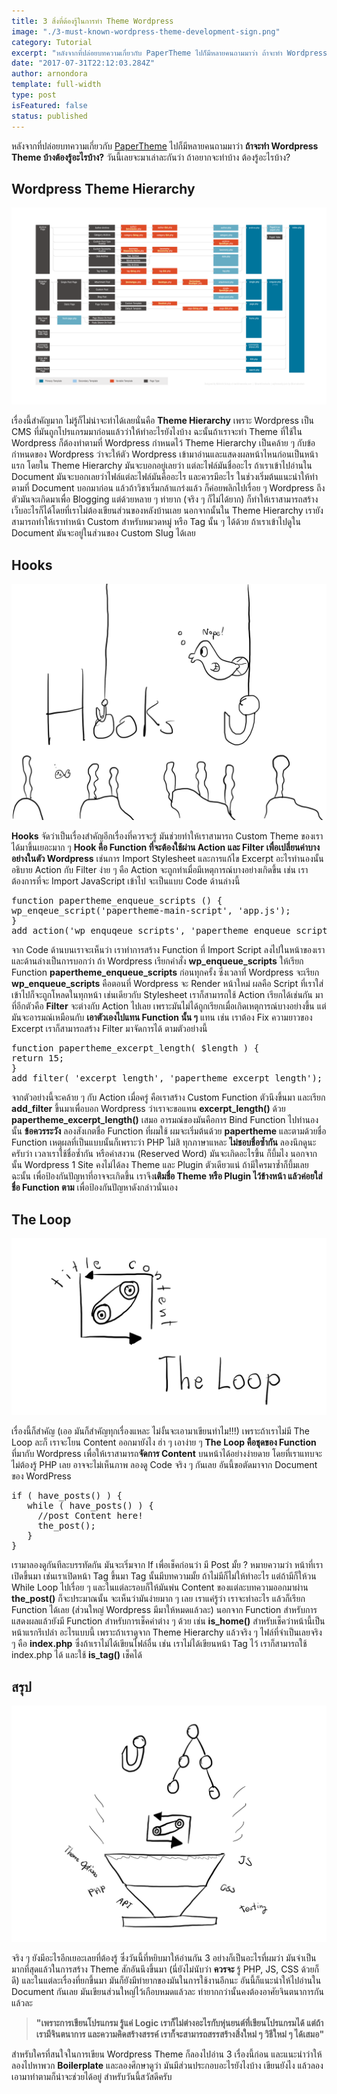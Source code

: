 ```yaml
---
title: 3 สิ่งที่ต้องรู้ในการทํา Theme Wordpress
image: "./3-must-known-wordpress-theme-development-sign.png"
category: Tutorial
excerpt: "หลังจากที่ปล่อยบทความเกี่ยวกับ PaperTheme ไปก็มีหลายคนถามมาว่า ถ้าจะทำ Wordpress Theme บ้างต้องรู้อะไรบ้าง? วันนี้เลยจะมาเล่าละกันว่า ถ้าอยากจะทำบ้าง ต้องรู้อะไรบ้าง?"
date: "2017-07-31T22:12:03.284Z"
author: arnondora
template: full-width
type: post
isFeatured: false
status: published
---
```


หลังจากที่ปล่อยบทความเกี่ยวกับ [PaperTheme](https://www.arnondora.in.th/papertheme-3-programming/) ไปก็มีหลายคนถามมาว่า **ถ้าจะทำ Wordpress Theme บ้างต้องรู้อะไรบ้าง?** วันนี้เลยจะมาเล่าละกันว่า ถ้าอยากจะทำบ้าง ต้องรู้อะไรบ้าง?

## Wordpress Theme Hierarchy

![](./wordpress-template-hierarchy.png)

เรื่องนี้สำคัญมาก ไม่รู้ก็ไม่น่าจะทำได้เลยนั่นคือ **Theme Hierarchy** เพราะ Wordpress เป็น CMS ที่มันถูกโปรแกรมมาก่อนแล้วว่าให้ทำอะไรยังไงบ้าง ฉะนั้นถ้าเราจะทำ Theme ที่ใช้ใน Wordpress ก็ต้องทำตามที่ Wordpress กำหนดไว้ Theme Hierarchy เป็นคล้าย ๆ กับข้อกำหนดของ Wordpress ว่าจะให้ตัว Wordpress เข้ามาอ่านและแสดงผลหน้าไหนก่อนเป็นหน้าแรก โดยใน Theme Hierarchy มันจะบอกอยู่เลยว่า แต่ละไฟล์มันชื่ออะไร ถ้าเราเข้าไปอ่านใน Document มันจะบอกเลยว่าไฟล์แต่ละไฟล์มันคืออะไร และควรมีอะไร ในช่วงเริ่มต้นแนะนำให้ทำตามที่ Document บอกมาก่อน แล้วถ้าวิชาเริ่มกล้าแกร่งแล้ว ก็ค่อยพลิกไปเรื่อย ๆ Wordpress ถึงตัวมันจะเกิดมาเพื่อ Blogging แต่ด้วยหลาย ๆ ท่ายาก (จริง ๆ ก็ไม่ได้ยาก) ก็ทำให้เราสามารถสร้างเว็บอะไรก็ได้โดยที่เราไม่ต้องเขียนส่วนของหลังบ้านเลย นอกจากนั้นใน Theme Hierarchy เรายังสามารถทำให้เราทำหน้า Custom สำหรับหมวดหมู่ หรือ Tag นั้น ๆ ได้ด้วย ถ้าเราเข้าไปดูใน Document มันจะอยู่ในส่วนของ Custom Slug ได้เลย

## Hooks

![Hooks](./3-must-known-wordpress-theme-development-essentialconceptwordpressthemedev-hooks.png)

**Hooks** จัดว่าเป็นเรื่องสำคัญอีกเรื่องที่ควรจะรู้ มันช่วยทำให้เราสามารถ Custom Theme ของเราได้มาขึ้นเยอะมาก ๆ **Hook คือ Function ที่จะต้องใช้ผ่าน Action และ Filter เพื่อเปลี่ยนค่าบางอย่างในตัว Wordpress** เช่นการ Import Stylesheet และการแก้ไข Excerpt อะไรทำนองนั้น อธิบาย Action กับ Filter ง่าย ๆ คือ Action จะถูกทำเมื่อมีเหตุการณ์บางอย่างเกิดขึ้น เช่น เราต้องการที่จะ Import JavaScript เข้าไป จะเป็นแบบ Code ด้านล่างนี้

<pre>function papertheme_enqueue_scripts () {
wp_enqeue_script('papertheme-main-script', 'app.js');
}
add_action('wp_enquqeue_scripts', 'papertheme_enqueue_scripts');
</pre>

จาก Code ด้านบนเราจะเห็นว่า เราทำการสร้าง Function ที่ Import Script ลงไปในหน้าของเรา และด้านล่างเป็นการบอกว่า ถ้า Wordpress เรียกคำสั่ง **wp_enqueue_scripts** ให้เรียก Function **papertheme_enqueue_scripts** ก่อนทุกครั้ง ซึ่งเวลาที่ Wordpress จะเรียก **wp_enqueue_scripts** คือตอนที่ Wordpress จะ Render หน้าใหม่ ผลคือ Script ที่เราใส่เข้าไปก็จะถูกโหลดในทุกหน้า เช่นเดียวกับ Stylesheet เราก็สามารถใช้ Action เรียกได้เช่นกัน มาที่อีกตัวคือ **Filter** จะต่างกับ Action ไปเลย เพราะมันไม่ได้ถูกเรียกเมื่อเกิดเหตุการณ์บางอย่างขึ้น แต่มันจะอารมณ์เหมือนกับ **เอาตัวเองไปแทน Function นั้น ๆ** แทน เช่น เราต้อง Fix ความยาวของ Excerpt เราก็สามารถสร้าง Filter มาจัดการได้ ตามตัวอย่างนี้

<pre>function papertheme_excerpt_length( $length ) {
return 15;
}
add_filter( 'excerpt_length', 'papertheme_excerpt_length');
</pre>

จากตัวอย่างนี้จะคล้าย ๆ กับ Action เมื่อครู่ คือเราสร้าง Custom Function ตัวนึงขึ้นมา และเรียก **add_filter** ขึ้นมาเพื่อบอก Wordpress ว่าเราจะขอแทน **excerpt_length()** ด้วย **papertheme_excerpt_length()** เสมอ อารมณ์ของมันคือการ Bind Function ไปทำนองนั้น **ข้อควรระวัง** ลองสังเกตชื่อ Function ที่ผมใช้ ผมจะเริ่มต้นด้วย **papertheme** และตามด้วยชื่อ Function เหตุผลที่เป็นแบบนั้นก็เพราะว่า PHP ไม่สิ ทุกภาษาแหละ **ไม่ชอบชื่อซ้ำกัน** ลองนึกดูนะครับว่า เวลาเราใช้ชื่อซ้ำกัน หรือคำสงวน (Reserved Word) มันจะเกิดอะไรขึ้น ก็บึ้มไง นอกจากนั้น Wordpress 1 Site คงไม่ได้ลง Theme และ Plugin ตัวเดียวแน่ ถ้ามีใครมาซ้ำก็บึ้มเลย ฉะนั้น เพื่อป้องกันปัญหาที่อาจจะเกิดขึ้น เราจึง**เติมชื่อ Theme หรือ Plugin ไว้ข้างหน้า แล้วค่อยใส่ชื่อ Function ตาม** เพื่อป้องกันปัญหาดังกล่าวนั่นเอง

## The Loop

![](./the-loop.png)

เรื่องนี้ก็สำคัญ (เออ มันก็สำคัญทุกเรื่องแหละ ไม่งั้นจะเอามาเขียนทำไม!!!) เพราะถ้าเราไม่มี The Loop ละก็ เราจะโยน Content ออกมายังไง ฮ่า ๆ เอาง่าย ๆ **The Loop คือชุดของ Function** ที่มากับ Wordpress เพื่อให้เราสามารถ**จัดการ Content** บนหน้าได้อย่างง่ายดาย โดยที่เราแทบจะไม่ต้องรู้ PHP เลย อาจจะไม่เห็นภาพ ลองดู Code จริง ๆ กันเลย อันนี้ขอตัดมาจาก Document ของ WordPress

<pre>if ( have_posts() ) {
   while ( have_posts() ) {
     //post Content here!
     the_post();
   }
}</pre>

เรามาลองดูกันทีละบรรทัดกัน มันจะเริ่มจาก If เพื่อเช็คก่อนว่า มี Post มั้ย ? หมายความว่า หน้าที่เราเปิดขึ้นมา เช่นเราเปิดหน้า Tag ขึ้นมา Tag นั้นมีบทความมั้ย ถ้าไม่มีก็ไม่ให้ทำอะไร แต่ถ้ามีก็ให้วน While Loop ไปเรื่อย ๆ และในแต่ละรอบก็ให้มันพ่น Content ของแต่ละบทความออกมาผ่าน **the_post()** ก็จะประมาณนั้น จะเห็นว่ามันง่ายมาก ๆ เลย เราแค่รู้ว่า เราจะทำอะไร แล้วก็เรียก Function ได้เลย (ส่วนใหญ่ Wordpress มีมาให้หมดแล้วละ) นอกจาก Function สำหรับการแสดงผลแล้วยังมี Function สำหรับการเช็คค่าต่าง ๆ ด้วย เช่น **is_home()** สำหรับเช็คว่าหน้านี้เป็นหน้าแรกรึเปล่า อะไรแบบนี้ เพราะถ้าเราดูจาก Theme Hierarchy แล้วจริง ๆ ไฟล์ที่จำเป็นเลยจริง ๆ คือ **index.php** ซึ่งถ้าเราไม่ได้เขียนไฟล์อื่น เช่น เราไม่ได้เขียนหน้า Tag ไว้ เราก็สามารถใช้ index.php ได้ และใช้ **is_tag()** เช็คได้

## สรุป

![](./3-must-known-wordpress-theme-development-essentialconceptwordpressthemedev-king.png)

จริง ๆ ยังมีอะไรอีกเยอะเลยที่ต้องรู้ ซึ่งวันนี้ที่หยิบมาให้อ่านกัน 3 อย่างก็เป็นอะไรที่ผมว่า มันจำเป็นมากที่สุดแล้วในการสร้าง Theme สักอันนึงขึ้นมา (นี่ยังไม่นับว่า **ควรจะ** รู้ PHP, JS, CSS ด้วยก็ดี) และในแต่ละเรื่องที่ยกขึ้นมา มันก็ยังมีท่ายากของมันในการใช้งานอีกนะ อันนี้ก็แนะนำให้ไปอ่านใน Document กันเลย มันเขียนส่วนใหญ่ไว้เกือบหมดแล้วละ ท่ายากกว่านั้นคงต้องอาศัยจินตนาการกันแล้วละ

> **"**เพราะการเขียนโปรแกรม รู้แค่ Logic เราก็ไม่ต่างอะไรกับหุ่นยนต์ที่เขียนโปรแกรมได้ แต่ถ้าเรามีจินตนาการ และความคิดสร้างสรรค์ เราก็จะสามารถสรรสร้างสิ่งใหม่ ๆ วิธีใหม่ ๆ ได้เสมอ**"**

สำหรับใครที่สนใจในการเขียน Wordpress Theme ก็ลองไปอ่าน 3 เรื่องนี้ก่อน และแนะนำว่าให้ลองไปหาพวก **Boilerplate** และลองศึกษาดูว่า มันมีส่วนประกอบอะไรยังไงบ้าง เขียนยังไง แล้วลองเอามาทำตามก็น่าจะช่วยได้อยู่ สำหรับวันนี้สวัสดีครับ

